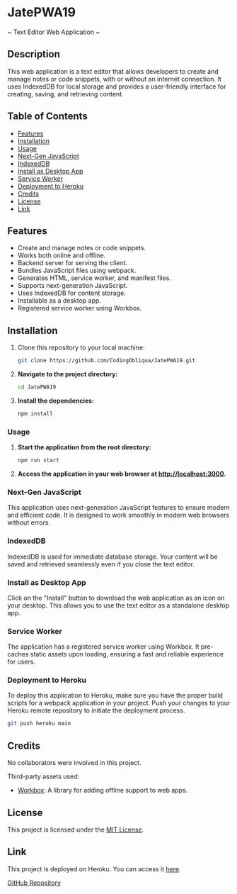 # JatePWA19
~ Text Editor Web Application ~

## Description
This web application is a text editor that allows developers to create and manage notes or code snippets, with or without an internet connection. It uses IndexedDB for local storage and provides a user-friendly interface for creating, saving, and retrieving content.

## Table of Contents
- [Features](#features)
- [Installation](#installation)
- [Usage](#usage)
- [Next-Gen JavaScript](#next-gen-javascript)
- [IndexedDB](#indexeddb)
- [Install as Desktop App](#install-as-desktop-app)
- [Service Worker](#service-worker)
- [Deployment to Heroku](#deployment-to-heroku)
- [Credits](#Credits)
- [License](#License)
- [Link](Link)

## Features
- Create and manage notes or code snippets.
- Works both online and offline.
- Backend server for serving the client.
- Bundles JavaScript files using webpack.
- Generates HTML, service worker, and manifest files.
- Supports next-generation JavaScript.
- Uses IndexedDB for content storage.
- Installable as a desktop app.
- Registered service worker using Workbox.

## Installation
1. Clone this repository to your local machine:
   ```bash
   git clone https://github.com/CodingObliqua/JatePWA19.git
2. **Navigate to the project directory:**

    ```bash
    cd JatePWA19
    ```

3. **Install the dependencies:**

    ```bash
    npm install
    ```

### Usage

1. **Start the application from the root directory:**

    ```bash
    npm run start
    ```

2. **Access the application in your web browser at [http://localhost:3000](http://localhost:3000).**

### Next-Gen JavaScript

This application uses next-generation JavaScript features to ensure modern and efficient code. It is designed to work smoothly in modern web browsers without errors.

### IndexedDB

IndexedDB is used for immediate database storage. Your content will be saved and retrieved seamlessly even if you close the text editor.

### Install as Desktop App

Click on the "Install" button to download the web application as an icon on your desktop. This allows you to use the text editor as a standalone desktop app.

### Service Worker

The application has a registered service worker using Workbox. It pre-caches static assets upon loading, ensuring a fast and reliable experience for users.

### Deployment to Heroku

To deploy this application to Heroku, make sure you have the proper build scripts for a webpack application in your project. Push your changes to your Heroku remote repository to initiate the deployment process.

```bash
git push heroku main
```

## Credits

No collaborators were involved in this project.

Third-party assets used:

- [Workbox](https://workboxjs.org/): A library for adding offline support to web apps.

## License

This project is licensed under the [MIT License](LICENSE).

## Link


This project is deployed on Heroku. You can access it [here](https://vast-lake-50168-e236f3d95a80.herokuapp.com/).

[GitHub Repository](https://github.com/CodingObliqua/JatePWA19)

